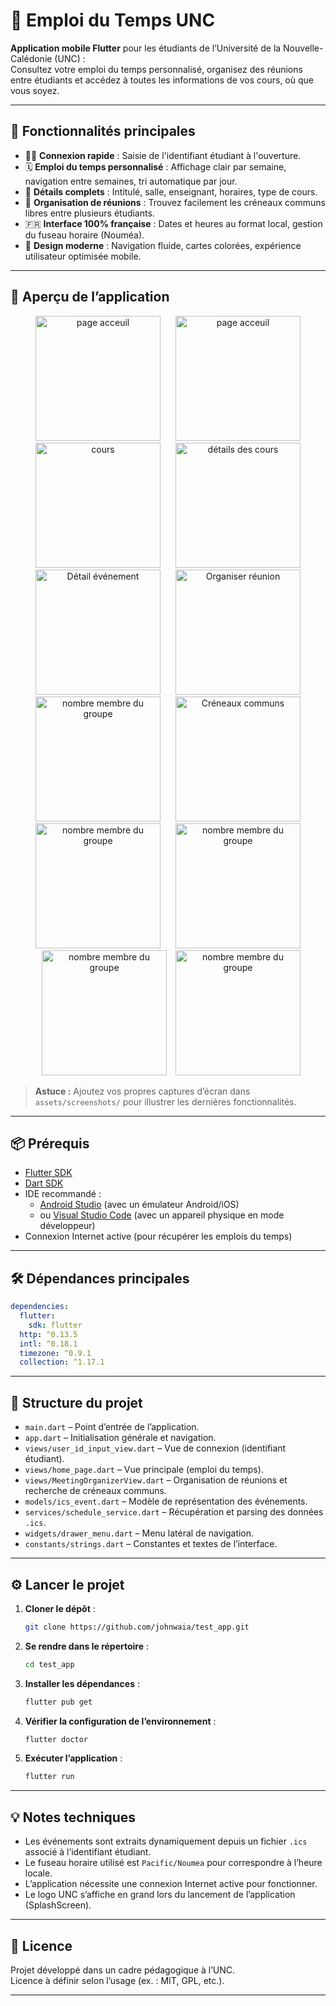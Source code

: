 # 📅 Emploi du Temps UNC

**Application mobile Flutter** pour les étudiants de l’Université de la Nouvelle-Calédonie (UNC) :  
Consultez votre emploi du temps personnalisé, organisez des réunions entre étudiants et accédez à toutes les informations de vos cours, où que vous soyez.

---

## 🚀 Fonctionnalités principales

- 🧑‍🎓 **Connexion rapide** : Saisie de l'identifiant étudiant à l'ouverture.
- 🗓️ **Emploi du temps personnalisé** : Affichage clair par semaine, navigation entre semaines, tri automatique par jour.
- 🏫 **Détails complets** : Intitulé, salle, enseignant, horaires, type de cours.
- 🤝 **Organisation de réunions** : Trouvez facilement les créneaux communs libres entre plusieurs étudiants.
- 🇫🇷 **Interface 100% française** : Dates et heures au format local, gestion du fuseau horaire (Nouméa).
- 📱 **Design moderne** : Navigation fluide, cartes colorées, expérience utilisateur optimisée mobile.

---

## 📸 Aperçu de l’application

<p align="center">
  <img src="assets/screenshots/logo_application_smartphone[1].jpg" alt="page acceuil" width="200" hspace="10"/>
  <img src="assets/screenshots/page_acceuil.jpg" alt="page acceuil" width="200" hspace="10"/>
  <img src="assets/screenshots/affichage_cours.jpg" alt="cours" width="200" hspace="10"/>
  <img src="assets/screenshots/détails_cours.jpg" alt="détails des cours" width="200" hspace="10"/>
  <img src="assets/screenshots/menu.jpg" alt="Détail événement" width="200" hspace="10"/>
  <img src="assets/screenshots/organiser_des_réunions.jpg" alt="Organiser réunion" width="200" hspace="10"/>
  <img src="assets/screenshots/groupe_étudiant.jpg" alt="nombre membre du groupe" width="200" hspace="10"/>
  <img src="assets/screenshots/Affichage_des_créneaux.jpg" alt="Créneaux communs" width="200" hspace="10"/>
  <img src="assets/screenshots/Affichage_creation_personnal_events.jpg" alt="nombre membre du groupe" width="200" hspace="10"/>
  <img src="assets/screenshots/test_creation_personnal event.jpg" alt="nombre membre du groupe" width="200" hspace="10"/>
  <img src="assets/screenshots/Affichage_personnal_event.jpg" alt="nombre membre du groupe" width="200" hspace="10"/>
  <img src="assets/screenshots/Affichage_details_personnal_event.jpg" alt="nombre membre du groupe" width="200"/>
</p>

> **Astuce :** Ajoutez vos propres captures d’écran dans `assets/screenshots/` pour illustrer les dernières fonctionnalités.

---

## 📦 Prérequis

- [Flutter SDK](https://flutter.dev/docs/get-started/install)
- [Dart SDK](https://dart.dev/get-dart)
- IDE recommandé :
  - [Android Studio](https://developer.android.com/studio) (avec un émulateur Android/iOS)
  - ou [Visual Studio Code](https://code.visualstudio.com/) (avec un appareil physique en mode développeur)
- Connexion Internet active (pour récupérer les emplois du temps)

---

## 🛠️ Dépendances principales

```yaml
dependencies:
  flutter:
    sdk: flutter
  http: ^0.13.5
  intl: ^0.18.1
  timezone: ^0.9.1
  collection: ^1.17.1
```

---

## 📁 Structure du projet

- `main.dart` – Point d’entrée de l’application.
- `app.dart` – Initialisation générale et navigation.
- `views/user_id_input_view.dart` – Vue de connexion (identifiant étudiant).
- `views/home_page.dart` – Vue principale (emploi du temps).
- `views/MeetingOrganizerView.dart` – Organisation de réunions et recherche de créneaux communs.
- `models/ics_event.dart` – Modèle de représentation des événements.
- `services/schedule_service.dart` – Récupération et parsing des données `.ics`.
- `widgets/drawer_menu.dart` – Menu latéral de navigation.
- `constants/strings.dart` – Constantes et textes de l’interface.

---

## ⚙️ Lancer le projet

1. **Cloner le dépôt** :
   ```bash
   git clone https://github.com/johnwaia/test_app.git
   ```
2. **Se rendre dans le répertoire** :
   ```bash
   cd test_app
   ```
3. **Installer les dépendances** :
   ```bash
   flutter pub get
   ```
4. **Vérifier la configuration de l’environnement** :
   ```bash
   flutter doctor
   ```
5. **Exécuter l’application** :
   ```bash
   flutter run
   ```

---

## 💡 Notes techniques

- Les événements sont extraits dynamiquement depuis un fichier `.ics` associé à l’identifiant étudiant.
- Le fuseau horaire utilisé est `Pacific/Noumea` pour correspondre à l’heure locale.
- L’application nécessite une connexion Internet active pour fonctionner.
- Le logo UNC s’affiche en grand lors du lancement de l’application (SplashScreen).

---

## 📄 Licence

Projet développé dans un cadre pédagogique à l’UNC.  
Licence à définir selon l’usage (ex. : MIT, GPL, etc.).

---
